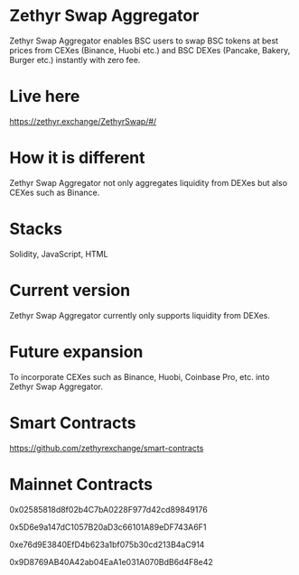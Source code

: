 # Zethyr Swap Aggregator

Zethyr Swap Aggregator enables BSC users to swap BSC tokens at best prices from CEXes (Binance, Huobi etc.) and BSC DEXes (Pancake, Bakery, Burger etc.) instantly with zero fee.

# Live here

https://zethyr.exchange/ZethyrSwap/#/

# How it is different
Zethyr Swap Aggregator not only aggregates liquidity from DEXes but also CEXes such as Binance.

# Stacks
Solidity, JavaScript, HTML

# Current version
Zethyr Swap Aggregator currently only supports liquidity from DEXes.

# Future expansion
To incorporate CEXes such as Binance, Huobi, Coinbase Pro, etc. into Zethyr Swap Aggregator.

# Smart Contracts

https://github.com/zethyrexchange/smart-contracts

# Mainnet Contracts

0x02585818d8f02b4C7bA0228F977d42cd89849176

0x5D6e9a147dC1057B20aD3c66101A89eDF743A6F1

0xe76d9E3840EfD4b623a1bf075b30cd213B4aC914

0x9D8769AB40A42ab04EaA1e031A070BdB6d4F8e42
